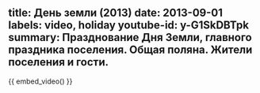 title: День земли (2013)
date: 2013-09-01
labels: video, holiday
youtube-id: y-G1SkDBTpk
summary: Празднование Дня Земли, главного праздника поселения.  Общая поляна.  Жители поселения и гости.
---

{{ embed_video() }}
